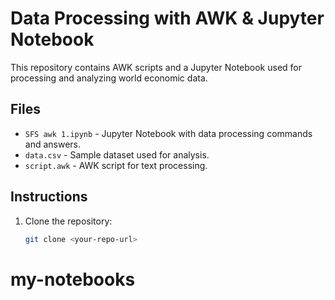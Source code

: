 # Data Processing with AWK & Jupyter Notebook  

This repository contains AWK scripts and a Jupyter Notebook used for processing and analyzing world economic data.  

## Files  

- `SFS awk 1.ipynb` - Jupyter Notebook with data processing commands and answers.  
- `data.csv` - Sample dataset used for analysis.  
- `script.awk` - AWK script for text processing.  

## Instructions  

1. Clone the repository:  
   ```bash
   git clone <your-repo-url>
# my-notebooks
